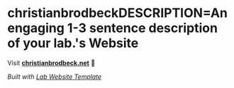
# christianbrodbeckDESCRIPTION=An engaging 1-3 sentence description of your lab.'s Website

Visit **[christianbrodbeck.net](http://christianbrodbeck.net)** 🚀

_Built with [Lab Website Template](https://greene-lab.gitbook.io/lab-website-template-docs)_
